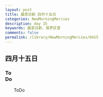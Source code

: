 ```yaml
---
layout: post
title: 晨恩日新 四月十五日
categories: NewMorningMercies
description: day 15
keywords: 晨恩日新，保罗区普
comments: false
permalink: /library/NewMorningMercies/0415
---
```


## 四月十五日

### To <br> Do


&emsp;&emsp;ToDo